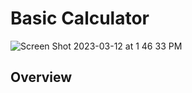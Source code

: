 # Basic Calculator

![Screen Shot 2023-03-12 at 1 46 33 PM](https://user-images.githubusercontent.com/73136662/224562730-95758fe5-f341-4059-987a-e47af1bb698f.png)

## Overview
